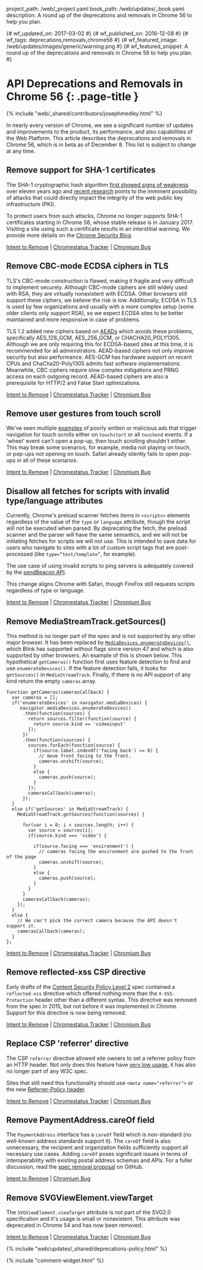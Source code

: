 project_path: /web/_project.yaml
book_path: /web/updates/_book.yaml
description: A round up of the deprecations and removals in Chrome 56 to help you plan.

{# wf_updated_on: 2017-03-02 #}
{# wf_published_on: 2016-12-08 #}
{# wf_tags: deprecations,removals,chrome56 #}
{# wf_featured_image: /web/updates/images/generic/warning.png #}
{# wf_featured_snippet: A round up of the deprecations and removals in Chrome 56 to help you plan. #}

# API Deprecations and Removals in Chrome 56 {: .page-title }

{% include "web/_shared/contributors/josephmedley.html" %}

In nearly every version of Chrome, we see a significant number of updates and
improvements to the product, its performance, and also capabilities of the Web
Platform. This article describes the deprecations and removals in Chrome 56,
which is in beta as of December 8. This list is subject to change at any time.

## Remove support for SHA-1 certificates

The SHA-1 cryptographic hash algorithm
[first showed signs of weakness](https://www.schneier.com/blog/archives/2005/02/cryptanalysis_o.html)
over eleven years ago and
[recent research](https://eprint.iacr.org/2015/967)
points to the imminent possibility of attacks that could directly impact the
integrity of the web public key infrastructure (PKI).

To protect users from such attacks, Chrome no longer supports SHA-1 certificates
starting in Chrome 56, whose stable release is in January 2017. Visiting a site
using such a certificate results in an interstitial warning. We provide more
details on the [Chrome Security Blog](https://security.googleblog.com/2016/11/sha-1-certificates-in-chrome.html).

[Intent to Remove](https://groups.google.com/a/chromium.org/d/topic/blink-dev/2-R4XziFc7A/discussion) &#124;
[Chromestatus Tracker](https://www.chromestatus.com/feature/6601657605423104) &#124;
[Chromium Bug](https://bugs.chromium.org/p/chromium/issues/detail?id=653691)

## Remove CBC-mode ECDSA ciphers in TLS

TLS's CBC-mode construction is flawed, making it fragile and very difficult to
implement securely. Although CBC-mode ciphers are still widely used with RSA,
they are virtually nonexistent with ECDSA. Other browsers still support these
ciphers,  we believe the risk is low. Additionally, ECDSA in TLS is used by few
organizations and usually with a more complex setup (some older clients only
support RSA), so we expect ECDSA sites to be better maintained and more
responsive in case of problems.

TLS 1.2 added new ciphers based on
[AEADs](https://en.wikipedia.org/wiki/Authenticated_encryption)
which avoids these problems, specifically AES_128_GCM, AES_256_GCM, or
CHACHA20_POLY1305. Although we are only requiring this for ECDSA-based sites at
this time, it is recommended for all administrators. AEAD-based ciphers not only
improve security but also performance. AES-GCM has hardware support on recent
CPUs and ChaCha20-Poly1305 admits fast software implementations. Meanwhile, CBC
ciphers require slow complex mitigations and PRNG access on each outgoing
record. AEAD-based ciphers are also a prerequisite for HTTP/2 and False Start
optimizations.

[Intent to Remove](https://groups.google.com/a/chromium.org/d/topic/blink-dev/1eKb8bqT1Ds/discussion) &#124;
[Chromestatus Tracker](https://www.chromestatus.com/feature/5740978103123968) &#124;
[Chromium Bug](https://bugs.chromium.org/p/chromium/issues/detail?id=658341)

## Remove user gestures from touch scroll

We've seen multiple [examples](http://crbug.com/572319) of poorly written or
malicious ads that trigger navigation for touch scrolls either on `touchstart`
or all `touchend` events.  If a 'wheel' event can't open a pop-up, then touch
scrolling shouldn't either. This may break some scenarios, for example, media
not playing on touch, or pop-ups not opening on touch.  Safari already silently
fails to open pop-ups in all of these scenarios.

[Intent to Remove](https://groups.google.com/a/chromium.org/d/topic/blink-dev/TO_x7FRkdmw/discussion) &#124;
[Chromestatus Tracker](https://www.chromestatus.com/feature/6131337345892352) &#124;
[Chromium Bug](https://bugs.chromium.org/p/chromium/issues/detail?id=611981)

## Disallow all fetches for scripts with invalid type/language attributes

Currently, Chrome's preload scanner fetches items in `<scripts>` elements
regardless of the value of the `type` or `language` attribute, though the script
will not be executed when parsed. By deprecating the fetch, the preload scanner
and the parser will have the same semantics, and we will not be initiating
fetches for scripts we will not use. This is intended to save data for users who
navigate to sites with a lot of custom script tags that are post-processed (like
`type=”text/template”`, for example).

The use case of using invalid scripts to ping servers is adequately covered by
the [sendBeacon API](https://developer.mozilla.org/en-US/docs/Web/API/Navigator/sendBeacon).

This change aligns Chrome with Safari, though FireFox still requests scripts
regardless of type or language.

[Intent to Remove](https://groups.google.com/a/chromium.org/d/topic/blink-dev/eu57SCNltls/discussion) &#124;
[Chromestatus Tracker](https://www.chromestatus.com/feature/5760718284521472) &#124;
[Chromium Bug](https://bugs.chromium.org/p/chromium/issues/detail?id=626321&desc=2)

## Remove MediaStreamTrack.getSources()

This method is no longer part of the spec and is not supported by any other
major browser. It has been replaced by
[`MediaDevices.enumerateDevices()`](https://developer.mozilla.org/en-US/docs/Web/API/MediaDevices/enumerateDevices),
which Blink has supported without flags since version 47 and which is also
supported by other browsers. An example of this is shown below. This
hypothetical `getCameras()` function first uses feature detection to find and
use `enumerateDevices()`. If the feature detection fails, it looks for
`getSources()` in `MediaStreamTrack`. Finally, if there is no API support of any
kind return the empty `cameras` array.

    function getCameras(camerasCallback) {
      var cameras = [];
      if('enumerateDevices' in navigator.mediaDevices) {
         navigator.mediaDevices.enumerateDevices()
          .then(function(sources) {
            return sources.filter(function(source) { 
              return source.kind == 'videoinput' 
            });
          })
          .then(function(sources) {
            sources.forEach(function(source) {
              if(source.label.indexOf('facing back') >= 0) {
                // move front facing to the front.
                cameras.unshift(source);
              }
              else {
                cameras.push(source);
              }
            });
            camerasCallback(cameras);
          });
      }
      else if('getSources' in MediaStreamTrack) {
        MediaStreamTrack.getSources(function(sources) {

          for(var i = 0; i < sources.length; i++) {
            var source = sources[i];
            if(source.kind === 'video') {

              if(source.facing === 'environment') {
                // cameras facing the environment are pushed to the front of the page
                cameras.unshift(source);
              }
              else {
                cameras.push(source);
              }
            }
          }
          camerasCallback(cameras);
        });
      }
      else {
        // We can't pick the correct camera because the API doesn't support it.
        camerasCallback(cameras);
      }
    };

[Intent to Remove](https://groups.google.com/a/chromium.org/d/topic/blink-dev/do3t86PtHCY/discussion) &#124;
[Chromestatus Tracker](https://bugs.chromium.org/p/chromium/issues/detail?id=649710) &#124;
[Chromium Bug](https://www.chromestatus.com/feature/4765305641369600)

## Remove reflected-xss CSP directive

Early drafts of the [Content Security Policy Level 2](https://www.w3.org/TR/CSP2/)
spec contained a `reflected-xss` directive which offered nothing more than the
`X-XSS-Protection` header other than a different syntax. This directive was
removed from the spec in 2015, but not before it was implemented in Chrome.
Support for this directive is now being removed.

[Intent to Remove](https://groups.google.com/a/chromium.org/d/topic/blink-dev/gjB93RpF6JY/discussion) &#124;
[Chromestatus Tracker](https://www.chromestatus.com/feature/5769374145183744) &#124;
[Chromium Bug](https://bugs.chromium.org/p/chromium/issues/detail?id=657737)

## Replace CSP 'referrer' directive

The CSP `referrer` directive allowed site owners to set a referrer policy from
an HTTP header. Not only does this feature have
[very low usage](https://www.chromestatus.com/metrics/feature/popularity#CSPReferrerDirective),
it has also no longer part of any W3C spec.

Sites that still need this functionality should use `<meta name="referrer">` or
the new [Referrer-Policy header](https://developer.mozilla.org/en-US/docs/Web/HTTP/Headers/Referrer-Policy).

[Intent to Remove](https://groups.google.com/a/chromium.org/d/topic/blink-dev/JqUlPA-HFfU/discussion) &#124;
[Chromestatus Tracker](https://www.chromestatus.com/feature/5680800376815616) &#124;
[Chromium Bug](https://bugs.chromium.org/p/chromium/issues/detail?id=658761)

## Remove PaymentAddress.careOf field

The `PaymentAddress` interface has a `careOf` field which is non-standard (no
well-known address standards support it). The `careOf` field is also
unnecessary, the recipient and organization fields sufficiently support all
necessary use cases. Adding `careOf` poses significant issues in terms of
interoperability with existing postal address schemas and APIs. For a fuller
discussion, read the
[spec removal proposal](https://github.com/w3c/browser-payment-api/issues/244)
on GitHub.

[Intent to Remove](https://groups.google.com/a/chromium.org/d/topic/blink-dev/WhUAKyc0O80/discussion) &#124;
[Chromium Bug](https://bugs.chromium.org/p/chromium/issues/detail?id=648049)

## Remove SVGViewElement.viewTarget

The `SVGViewElement.viewTarget` attribute is not part of the SVG2.0
specification and it's usage is small or nonexistent. This attribute was
deprecated in Chrome 54 and has now been removed.

[Intent to Remove](https://groups.google.com/a/chromium.org/d/topic/blink-dev/X3kyDbj9xlA/discussion) &#124;
[Chromestatus Tracker](https://www.chromestatus.com/feature/5665473114931200) &#124;
[Chromium Bug](https://bugs.chromium.org/p/chromium/issues/detail?id=633908)

{% include "web/updates/_shared/deprecations-policy.html" %}

{% include "comment-widget.html" %}

